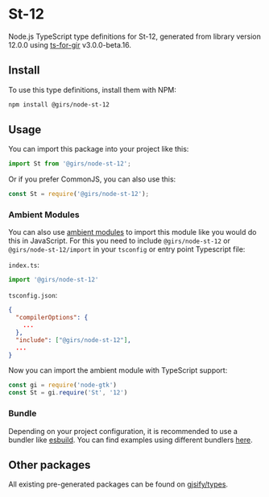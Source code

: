 
# St-12

Node.js TypeScript type definitions for St-12, generated from library version 12.0.0 using [ts-for-gir](https://github.com/gjsify/ts-for-gir) v3.0.0-beta.16.


## Install

To use this type definitions, install them with NPM:
```bash
npm install @girs/node-st-12
```

## Usage

You can import this package into your project like this:
```ts
import St from '@girs/node-st-12';
```

Or if you prefer CommonJS, you can also use this:
```ts
const St = require('@girs/node-st-12');
```

### Ambient Modules

You can also use [ambient modules](https://github.com/gjsify/ts-for-gir/tree/main/packages/cli#ambient-modules) to import this module like you would do this in JavaScript.
For this you need to include `@girs/node-st-12` or `@girs/node-st-12/import` in your `tsconfig` or entry point Typescript file:

`index.ts`:
```ts
import '@girs/node-st-12'
```

`tsconfig.json`:
```json
{
  "compilerOptions": {
    ...
  },
  "include": ["@girs/node-st-12"],
  ...
}
```

Now you can import the ambient module with TypeScript support: 

```ts
const gi = require('node-gtk')
const St = gi.require('St', '12')
```


### Bundle

Depending on your project configuration, it is recommended to use a bundler like [esbuild](https://esbuild.github.io/). You can find examples using different bundlers [here](https://github.com/gjsify/ts-for-gir/tree/main/examples).

## Other packages

All existing pre-generated packages can be found on [gjsify/types](https://github.com/gjsify/types).

